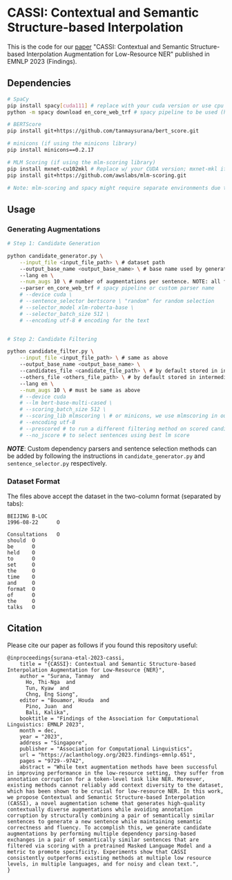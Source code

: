 # CASSI: Contextual and Semantic Structure-based Interpolation

This is the code for our [paper](https://aclanthology.org/2023.findings-emnlp.651/) "CASSI: Contextual and Semantic Structure-based Interpolation Augmentation for Low-Resource NER" published in EMNLP 2023 (Findings).

## Dependencies

```bash
# SpaCy
pip install spacy[cuda111] # replace with your cuda version or use cpu version
python -m spacy download en_core_web_trf # spacy pipeline to be used (https://spacy.io/usage)

# BERTScore
pip install git+https://github.com/tanmaysurana/bert_score.git

# minicons (if using the minicons library)
pip install minicons==0.2.17

# MLM Scoring (if using the mlm-scoring library)
pip install mxnet-cu102mkl # Replace w/ your CUDA version; mxnet-mkl if CPU only.
pip install git+https://github.com/awslabs/mlm-scoring.git

# Note: mlm-scoring and spacy might require separate environments due to conflicting dependencies
```

## Usage

### Generating Augmentations

```bash
# Step 1: Candidate Generation

python candidate_generator.py \
    --input_file <input_file_path> \ # dataset path
    --output_base_name <output_base_name> \ # base name used by generated files
    --lang en \
    --num_augs 10 \ # number of augmentations per sentence. NOTE: all files up to num_augs are generated at once
    --parser en_core_web_trf # spacy pipeline or custom parser name
    # --device cuda \
    # --sentence_selector bertscore \ "random" for random selection
    # --selector_model xlm-roberta-base \
    # --selector_batch_size 512 \
    # --encoding utf-8 # encoding for the text


# Step 2: Candidate Filtering

python candidate_filter.py \
    --input_file <input_file_path> \ # same as above
    --output_base_name <output_base_name> \ 
    --candidates_file <candidate_file_path> \ # by default stored in intermediate_aug_files 
    --others_file <others_file_path> \ # by default stored in intermediate_aug_files
    --lang en \
    --num_augs 10 \ # must be same as above
    # --device cuda
    # --lm bert-base-multi-cased \
    # --scoring_batch_size 512 \
    # --scoring_lib mlmscoring \ # or minicons, we use mlmscoring in our paper
    # --encoding utf-8
    # --prescored # to run a different filtering method on scored candidates
    # --no_jscore # to select sentences using best lm score

```
_**NOTE**_: Custom dependency parsers and sentence selection methods can be added by following the instructions in `candidate_generator.py` and `sentence_selector.py` respectively. 


### Dataset Format 
The files above accept the dataset in the two-column format (separated by tabs):
```
BEIJING B-LOC
1996-08-22      O

Consultations   O
should  O
be      O
held    O
to      O
set     O
the     O
time    O
and     O
format  O
of      O
the     O
talks   O
```

## Citation
Please cite our paper as follows if you found this repository useful:

```
@inproceedings{surana-etal-2023-cassi,
    title = "{CASSI}: Contextual and Semantic Structure-based Interpolation Augmentation for Low-Resource {NER}",
    author = "Surana, Tanmay  and
      Ho, Thi-Nga  and
      Tun, Kyaw  and
      Chng, Eng Siong",
    editor = "Bouamor, Houda  and
      Pino, Juan  and
      Bali, Kalika",
    booktitle = "Findings of the Association for Computational Linguistics: EMNLP 2023",
    month = dec,
    year = "2023",
    address = "Singapore",
    publisher = "Association for Computational Linguistics",
    url = "https://aclanthology.org/2023.findings-emnlp.651",
    pages = "9729--9742",
    abstract = "While text augmentation methods have been successful in improving performance in the low-resource setting, they suffer from annotation corruption for a token-level task like NER. Moreover, existing methods cannot reliably add context diversity to the dataset, which has been shown to be crucial for low-resource NER. In this work, we propose Contextual and Semantic Structure-based Interpolation (CASSI), a novel augmentation scheme that generates high-quality contextually diverse augmentations while avoiding annotation corruption by structurally combining a pair of semantically similar sentences to generate a new sentence while maintaining semantic correctness and fluency. To accomplish this, we generate candidate augmentations by performing multiple dependency parsing-based exchanges in a pair of semantically similar sentences that are filtered via scoring with a pretrained Masked Language Model and a metric to promote specificity. Experiments show that CASSI consistently outperforms existing methods at multiple low resource levels, in multiple languages, and for noisy and clean text.",
}
```
